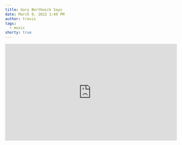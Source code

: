 ```yaml
---
title: Gary Borthwick Says
date: March 9, 2022 1:49 PM
author: travis
tags:
  - music
shorty: true
---
```

<iframe width="560" height="315" src="https://www.youtube.com/embed/EcfX6bJhO48" title="YouTube video player" frameborder="0" allow="accelerometer; autoplay; clipboard-write; encrypted-media; gyroscope; picture-in-picture" allowfullscreen></iframe>